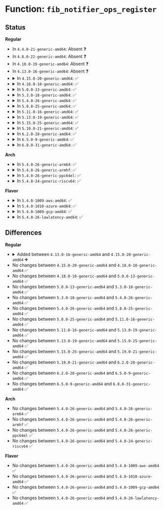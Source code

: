# Function: <code>fib_notifier_ops_register</code>

## Status
<b>Regular</b>
<ul>
<li>
In <code>4.4.0-21-generic-amd64</code>: Absent ❓
</li>
<li>
In <code>4.8.0-22-generic-amd64</code>: Absent ❓
</li>
<li>
In <code>4.10.0-19-generic-amd64</code>: Absent ❓
</li>
<li>
In <code>4.13.0-16-generic-amd64</code>: Absent ❓
</li>
<li>
<details>
<summary>In <code>4.15.0-20-generic-amd64</code>: ✅</summary>

```c
struct fib_notifier_ops * fib_notifier_ops_register(const struct fib_notifier_ops * tmpl, struct net * net)
```

```json
{
  "name": "fib_notifier_ops_register",
  "collision_type": "Unique Global",
  "inline_type": "No",
  "funcs": [
    {
      "addr": 18446744071587669648,
      "name": "fib_notifier_ops_register",
      "external": true,
      "loc": "net/core/fib_notifier.c:132",
      "file": "net/core/fib_notifier.c",
      "inline": "seen, unknown",
      "caller_inline": [],
      "caller_func": [
        "net/ipv4/fib_notifier.c:fib4_notifier_init",
        "net/ipv4/ipmr.c:ipmr_net_init",
        "net/ipv6/fib6_notifier.c:fib6_notifier_init"
      ]
    }
  ],
  "symbols": [
    {
      "addr": 18446744071587669648,
      "name": "fib_notifier_ops_register",
      "section": ".text",
      "bind": "STB_GLOBAL",
      "size": 143
    }
  ]
}
```
</details>
</li>
<li>
<details>
<summary>In <code>4.18.0-10-generic-amd64</code>: ✅</summary>

```c
struct fib_notifier_ops * fib_notifier_ops_register(const struct fib_notifier_ops * tmpl, struct net * net)
```

```json
{
  "name": "fib_notifier_ops_register",
  "collision_type": "Unique Global",
  "inline_type": "No",
  "funcs": [
    {
      "addr": 18446744071587996704,
      "name": "fib_notifier_ops_register",
      "external": true,
      "loc": "net/core/fib_notifier.c:140",
      "file": "net/core/fib_notifier.c",
      "inline": "seen, unknown",
      "caller_inline": [],
      "caller_func": [
        "net/ipv4/fib_notifier.c:fib4_notifier_init",
        "net/ipv4/ipmr.c:ipmr_net_init",
        "net/ipv6/fib6_notifier.c:fib6_notifier_init",
        "net/ipv6/ip6mr.c:ip6mr_net_init"
      ]
    }
  ],
  "symbols": [
    {
      "addr": 18446744071587996704,
      "name": "fib_notifier_ops_register",
      "section": ".text",
      "bind": "STB_GLOBAL",
      "size": 146
    }
  ]
}
```
</details>
</li>
<li>
<details>
<summary>In <code>5.0.0-13-generic-amd64</code>: ✅</summary>

```c
struct fib_notifier_ops * fib_notifier_ops_register(const struct fib_notifier_ops * tmpl, struct net * net)
```

```json
{
  "name": "fib_notifier_ops_register",
  "collision_type": "Unique Global",
  "inline_type": "No",
  "funcs": [
    {
      "addr": 18446744071588156064,
      "name": "fib_notifier_ops_register",
      "external": true,
      "loc": "net/core/fib_notifier.c:140",
      "file": "net/core/fib_notifier.c",
      "inline": "seen, unknown",
      "caller_inline": [],
      "caller_func": [
        "net/ipv4/fib_notifier.c:fib4_notifier_init",
        "net/ipv4/ipmr.c:ipmr_net_init",
        "net/ipv6/fib6_notifier.c:fib6_notifier_init",
        "net/ipv6/ip6mr.c:ip6mr_net_init"
      ]
    }
  ],
  "symbols": [
    {
      "addr": 18446744071588156064,
      "name": "fib_notifier_ops_register",
      "section": ".text",
      "bind": "STB_GLOBAL",
      "size": 146
    }
  ]
}
```
</details>
</li>
<li>
<details>
<summary>In <code>5.3.0-18-generic-amd64</code>: ✅</summary>

```c
struct fib_notifier_ops * fib_notifier_ops_register(const struct fib_notifier_ops * tmpl, struct net * net)
```

```json
{
  "name": "fib_notifier_ops_register",
  "collision_type": "Unique Global",
  "inline_type": "No",
  "funcs": [
    {
      "addr": 18446744071588477584,
      "name": "fib_notifier_ops_register",
      "external": true,
      "loc": "net/core/fib_notifier.c:140",
      "file": "net/core/fib_notifier.c",
      "inline": "seen, unknown",
      "caller_inline": [],
      "caller_func": [
        "net/ipv4/fib_notifier.c:fib4_notifier_init",
        "net/ipv4/ipmr.c:ipmr_net_init",
        "net/ipv6/fib6_notifier.c:fib6_notifier_init",
        "net/ipv6/ip6mr.c:ip6mr_net_init"
      ]
    }
  ],
  "symbols": [
    {
      "addr": 18446744071588477584,
      "name": "fib_notifier_ops_register",
      "section": ".text",
      "bind": "STB_GLOBAL",
      "size": 137
    }
  ]
}
```
</details>
</li>
<li>
<details>
<summary>In <code>5.4.0-26-generic-amd64</code>: ✅</summary>

```c
struct fib_notifier_ops * fib_notifier_ops_register(const struct fib_notifier_ops * tmpl, struct net * net)
```

```json
{
  "name": "fib_notifier_ops_register",
  "collision_type": "Unique Global",
  "inline_type": "No",
  "funcs": [
    {
      "addr": 18446744071588683008,
      "name": "fib_notifier_ops_register",
      "external": true,
      "loc": "net/core/fib_notifier.c:151",
      "file": "net/core/fib_notifier.c",
      "inline": "seen, unknown",
      "caller_inline": [],
      "caller_func": [
        "net/ipv4/fib_notifier.c:fib4_notifier_init",
        "net/ipv4/ipmr.c:ipmr_net_init",
        "net/ipv6/fib6_notifier.c:fib6_notifier_init",
        "net/ipv6/ip6mr.c:ip6mr_net_init"
      ]
    }
  ],
  "symbols": [
    {
      "addr": 18446744071588683008,
      "name": "fib_notifier_ops_register",
      "section": ".text",
      "bind": "STB_GLOBAL",
      "size": 137
    }
  ]
}
```
</details>
</li>
<li>
<details>
<summary>In <code>5.8.0-25-generic-amd64</code>: ✅</summary>

```c
struct fib_notifier_ops * fib_notifier_ops_register(const struct fib_notifier_ops * tmpl, struct net * net)
```

```json
{
  "name": "fib_notifier_ops_register",
  "collision_type": "Unique Global",
  "inline_type": "No",
  "funcs": [
    {
      "addr": 18446744071589548784,
      "name": "fib_notifier_ops_register",
      "external": true,
      "loc": "net/core/fib_notifier.c:143",
      "file": "net/core/fib_notifier.c",
      "inline": "seen, unknown",
      "caller_inline": [],
      "caller_func": [
        "net/ipv4/fib_notifier.c:fib4_notifier_init",
        "net/ipv6/fib6_notifier.c:fib6_notifier_init"
      ]
    }
  ],
  "symbols": [
    {
      "addr": 18446744071589548784,
      "name": "fib_notifier_ops_register",
      "section": ".text",
      "bind": "STB_GLOBAL",
      "size": 150
    }
  ]
}
```
</details>
</li>
<li>
<details>
<summary>In <code>5.11.0-16-generic-amd64</code>: ✅</summary>

```c
struct fib_notifier_ops * fib_notifier_ops_register(const struct fib_notifier_ops * tmpl, struct net * net)
```

```json
{
  "name": "fib_notifier_ops_register",
  "collision_type": "Unique Global",
  "inline_type": "No",
  "funcs": [
    {
      "addr": 18446744071589557872,
      "name": "fib_notifier_ops_register",
      "external": true,
      "loc": "net/core/fib_notifier.c:143",
      "file": "net/core/fib_notifier.c",
      "inline": "seen, unknown",
      "caller_inline": [],
      "caller_func": [
        "net/ipv4/fib_notifier.c:fib4_notifier_init",
        "net/ipv6/fib6_notifier.c:fib6_notifier_init"
      ]
    }
  ],
  "symbols": [
    {
      "addr": 18446744071589557872,
      "name": "fib_notifier_ops_register",
      "section": ".text",
      "bind": "STB_GLOBAL",
      "size": 159
    }
  ]
}
```
</details>
</li>
<li>
<details>
<summary>In <code>5.13.0-19-generic-amd64</code>: ✅</summary>

```c
struct fib_notifier_ops * fib_notifier_ops_register(const struct fib_notifier_ops * tmpl, struct net * net)
```

```json
{
  "name": "fib_notifier_ops_register",
  "collision_type": "Unique Global",
  "inline_type": "No",
  "funcs": [
    {
      "addr": 18446744071589455824,
      "name": "fib_notifier_ops_register",
      "external": true,
      "loc": "net/core/fib_notifier.c:143",
      "file": "net/core/fib_notifier.c",
      "inline": "seen, unknown",
      "caller_inline": [],
      "caller_func": [
        "net/ipv4/fib_notifier.c:fib4_notifier_init",
        "net/ipv6/fib6_notifier.c:fib6_notifier_init"
      ]
    }
  ],
  "symbols": [
    {
      "addr": 18446744071589455824,
      "name": "fib_notifier_ops_register",
      "section": ".text",
      "bind": "STB_GLOBAL",
      "size": 159
    }
  ]
}
```
</details>
</li>
<li>
<details>
<summary>In <code>5.15.0-25-generic-amd64</code>: ✅</summary>

```c
struct fib_notifier_ops * fib_notifier_ops_register(const struct fib_notifier_ops * tmpl, struct net * net)
```

```json
{
  "name": "fib_notifier_ops_register",
  "collision_type": "Unique Global",
  "inline_type": "No",
  "funcs": [
    {
      "addr": 18446744071590193264,
      "name": "fib_notifier_ops_register",
      "external": true,
      "loc": "net/core/fib_notifier.c:143",
      "file": "net/core/fib_notifier.c",
      "inline": "seen, unknown",
      "caller_inline": [],
      "caller_func": [
        "net/ipv4/fib_notifier.c:fib4_notifier_init",
        "net/ipv6/fib6_notifier.c:fib6_notifier_init"
      ]
    }
  ],
  "symbols": [
    {
      "addr": 18446744071590193264,
      "name": "fib_notifier_ops_register",
      "section": ".text",
      "bind": "STB_GLOBAL",
      "size": 159
    }
  ]
}
```
</details>
</li>
<li>
<details>
<summary>In <code>5.19.0-21-generic-amd64</code>: ✅</summary>

```c
struct fib_notifier_ops * fib_notifier_ops_register(const struct fib_notifier_ops * tmpl, struct net * net)
```

```json
{
  "name": "fib_notifier_ops_register",
  "collision_type": "Unique Global",
  "inline_type": "No",
  "funcs": [
    {
      "addr": 18446744071591756496,
      "name": "fib_notifier_ops_register",
      "external": true,
      "loc": "net/core/fib_notifier.c:143",
      "file": "net/core/fib_notifier.c",
      "inline": "seen, unknown",
      "caller_inline": [],
      "caller_func": [
        "net/ipv4/fib_notifier.c:fib4_notifier_init",
        "net/ipv6/fib6_notifier.c:fib6_notifier_init"
      ]
    }
  ],
  "symbols": [
    {
      "addr": 18446744071591756496,
      "name": "fib_notifier_ops_register",
      "section": ".text",
      "bind": "STB_GLOBAL",
      "size": 195
    }
  ]
}
```
</details>
</li>
<li>
<details>
<summary>In <code>6.2.0-20-generic-amd64</code>: ✅</summary>

```c
struct fib_notifier_ops * fib_notifier_ops_register(const struct fib_notifier_ops * tmpl, struct net * net)
```

```json
{
  "name": "fib_notifier_ops_register",
  "collision_type": "Unique Global",
  "inline_type": "No",
  "funcs": [
    {
      "addr": 18446744071593547392,
      "name": "fib_notifier_ops_register",
      "external": true,
      "loc": "net/core/fib_notifier.c:143",
      "file": "net/core/fib_notifier.c",
      "inline": "seen, unknown",
      "caller_inline": [],
      "caller_func": [
        "net/ipv4/fib_notifier.c:fib4_notifier_init",
        "net/ipv6/fib6_notifier.c:fib6_notifier_init"
      ]
    }
  ],
  "symbols": [
    {
      "addr": 18446744071593547392,
      "name": "fib_notifier_ops_register",
      "section": ".text",
      "bind": "STB_GLOBAL",
      "size": 195
    }
  ]
}
```
</details>
</li>
<li>
<details>
<summary>In <code>6.5.0-9-generic-amd64</code>: ✅</summary>

```c
struct fib_notifier_ops * fib_notifier_ops_register(const struct fib_notifier_ops * tmpl, struct net * net)
```

```json
{
  "name": "fib_notifier_ops_register",
  "collision_type": "Unique Global",
  "inline_type": "No",
  "funcs": [
    {
      "addr": 18446744071594016464,
      "name": "fib_notifier_ops_register",
      "external": true,
      "loc": "net/core/fib_notifier.c:143",
      "file": "net/core/fib_notifier.c",
      "inline": "seen, unknown",
      "caller_inline": [],
      "caller_func": [
        "net/ipv4/fib_notifier.c:fib4_notifier_init",
        "net/ipv6/fib6_notifier.c:fib6_notifier_init"
      ]
    }
  ],
  "symbols": [
    {
      "addr": 18446744071594016464,
      "name": "fib_notifier_ops_register",
      "section": ".text",
      "bind": "STB_GLOBAL",
      "size": 195
    }
  ]
}
```
</details>
</li>
<li>
<details>
<summary>In <code>6.8.0-31-generic-amd64</code>: ✅</summary>

```c
struct fib_notifier_ops * fib_notifier_ops_register(const struct fib_notifier_ops * tmpl, struct net * net)
```

```json
{
  "name": "fib_notifier_ops_register",
  "collision_type": "Unique Global",
  "inline_type": "No",
  "funcs": [
    {
      "addr": 18446744071594802832,
      "name": "fib_notifier_ops_register",
      "external": true,
      "loc": "net/core/fib_notifier.c:143",
      "file": "net/core/fib_notifier.c",
      "inline": "seen, unknown",
      "caller_inline": [],
      "caller_func": [
        "net/ipv4/fib_notifier.c:fib4_notifier_init",
        "net/ipv6/fib6_notifier.c:fib6_notifier_init"
      ]
    }
  ],
  "symbols": [
    {
      "addr": 18446744071594802832,
      "name": "fib_notifier_ops_register",
      "section": ".text",
      "bind": "STB_GLOBAL",
      "size": 195
    }
  ]
}
```
</details>
</li>
</ul>
<b>Arch</b>
<ul>
<li>
<details>
<summary>In <code>5.4.0-26-generic-arm64</code>: ✅</summary>

```c
struct fib_notifier_ops * fib_notifier_ops_register(const struct fib_notifier_ops * tmpl, struct net * net)
```

```json
{
  "name": "fib_notifier_ops_register",
  "collision_type": "Unique Global",
  "inline_type": "No",
  "funcs": [
    {
      "addr": 18446603336502237848,
      "name": "fib_notifier_ops_register",
      "external": true,
      "loc": "net/core/fib_notifier.c:151",
      "file": "net/core/fib_notifier.c",
      "inline": "seen, unknown",
      "caller_inline": [],
      "caller_func": [
        "net/ipv4/fib_notifier.c:fib4_notifier_init",
        "net/ipv4/ipmr.c:ipmr_net_init",
        "net/ipv6/fib6_notifier.c:fib6_notifier_init",
        "net/ipv6/ip6mr.c:ip6mr_net_init"
      ]
    }
  ],
  "symbols": [
    {
      "addr": 18446603336502237848,
      "name": "fib_notifier_ops_register",
      "section": ".text",
      "bind": "STB_GLOBAL",
      "size": 184
    }
  ]
}
```
</details>
</li>
<li>
<details>
<summary>In <code>5.4.0-26-generic-armhf</code>: ✅</summary>

```c
struct fib_notifier_ops * fib_notifier_ops_register(const struct fib_notifier_ops * tmpl, struct net * net)
```

```json
{
  "name": "fib_notifier_ops_register",
  "collision_type": "Unique Global",
  "inline_type": "No",
  "funcs": [
    {
      "addr": 3234982652,
      "name": "fib_notifier_ops_register",
      "external": true,
      "loc": "net/core/fib_notifier.c:151",
      "file": "net/core/fib_notifier.c",
      "inline": "seen, unknown",
      "caller_inline": [],
      "caller_func": [
        "net/ipv4/fib_notifier.c:fib4_notifier_init",
        "net/ipv4/ipmr.c:ipmr_net_init",
        "net/ipv6/fib6_notifier.c:fib6_notifier_init",
        "net/ipv6/ip6mr.c:ip6mr_net_init"
      ]
    }
  ],
  "symbols": [
    {
      "addr": 3234982652,
      "name": "fib_notifier_ops_register",
      "section": ".text",
      "bind": "STB_GLOBAL",
      "size": 168
    }
  ]
}
```
</details>
</li>
<li>
<details>
<summary>In <code>5.4.0-26-generic-ppc64el</code>: ✅</summary>

```c
struct fib_notifier_ops * fib_notifier_ops_register(const struct fib_notifier_ops * tmpl, struct net * net)
```

```json
{
  "name": "fib_notifier_ops_register",
  "collision_type": "Unique Global",
  "inline_type": "No",
  "funcs": [
    {
      "addr": 13835058055295728960,
      "name": "fib_notifier_ops_register",
      "external": true,
      "loc": "net/core/fib_notifier.c:151",
      "file": "net/core/fib_notifier.c",
      "inline": "seen, unknown",
      "caller_inline": [],
      "caller_func": [
        "net/ipv4/fib_notifier.c:fib4_notifier_init",
        "net/ipv4/ipmr.c:ipmr_net_init",
        "net/ipv6/fib6_notifier.c:fib6_notifier_init",
        "net/ipv6/ip6mr.c:ip6mr_net_init"
      ]
    }
  ],
  "symbols": [
    {
      "addr": 13835058055295728960,
      "name": "fib_notifier_ops_register",
      "section": ".text",
      "bind": "STB_GLOBAL",
      "size": 248
    }
  ]
}
```
</details>
</li>
<li>
<details>
<summary>In <code>5.4.0-24-generic-riscv64</code>: ✅</summary>

```c
struct fib_notifier_ops * fib_notifier_ops_register(const struct fib_notifier_ops * tmpl, struct net * net)
```

```json
{
  "name": "fib_notifier_ops_register",
  "collision_type": "Unique Global",
  "inline_type": "No",
  "funcs": [
    {
      "addr": 18446743936278479402,
      "name": "fib_notifier_ops_register",
      "external": true,
      "loc": "net/core/fib_notifier.c:151",
      "file": "net/core/fib_notifier.c",
      "inline": "seen, unknown",
      "caller_inline": [],
      "caller_func": [
        "net/ipv4/fib_notifier.c:fib4_notifier_init",
        "net/ipv4/ipmr.c:ipmr_net_init",
        "net/ipv6/fib6_notifier.c:fib6_notifier_init",
        "net/ipv6/ip6mr.c:ip6mr_net_init"
      ]
    }
  ],
  "symbols": [
    {
      "addr": 18446743936278479402,
      "name": "fib_notifier_ops_register",
      "section": ".text",
      "bind": "STB_GLOBAL",
      "size": 176
    }
  ]
}
```
</details>
</li>
</ul>
<b>Flavor</b>
<ul>
<li>
<details>
<summary>In <code>5.4.0-1009-aws-amd64</code>: ✅</summary>

```c
struct fib_notifier_ops * fib_notifier_ops_register(const struct fib_notifier_ops * tmpl, struct net * net)
```

```json
{
  "name": "fib_notifier_ops_register",
  "collision_type": "Unique Global",
  "inline_type": "No",
  "funcs": [
    {
      "addr": 18446744071588289744,
      "name": "fib_notifier_ops_register",
      "external": true,
      "loc": "net/core/fib_notifier.c:151",
      "file": "net/core/fib_notifier.c",
      "inline": "seen, unknown",
      "caller_inline": [],
      "caller_func": [
        "net/ipv4/fib_notifier.c:fib4_notifier_init",
        "net/ipv4/ipmr.c:ipmr_net_init",
        "net/ipv6/fib6_notifier.c:fib6_notifier_init",
        "net/ipv6/ip6mr.c:ip6mr_net_init"
      ]
    }
  ],
  "symbols": [
    {
      "addr": 18446744071588289744,
      "name": "fib_notifier_ops_register",
      "section": ".text",
      "bind": "STB_GLOBAL",
      "size": 137
    }
  ]
}
```
</details>
</li>
<li>
<details>
<summary>In <code>5.4.0-1010-azure-amd64</code>: ✅</summary>

```c
struct fib_notifier_ops * fib_notifier_ops_register(const struct fib_notifier_ops * tmpl, struct net * net)
```

```json
{
  "name": "fib_notifier_ops_register",
  "collision_type": "Unique Global",
  "inline_type": "No",
  "funcs": [
    {
      "addr": 18446744071588002560,
      "name": "fib_notifier_ops_register",
      "external": true,
      "loc": "net/core/fib_notifier.c:151",
      "file": "net/core/fib_notifier.c",
      "inline": "seen, unknown",
      "caller_inline": [],
      "caller_func": [
        "net/ipv4/fib_notifier.c:fib4_notifier_init",
        "net/ipv4/ipmr.c:ipmr_net_init",
        "net/ipv6/fib6_notifier.c:fib6_notifier_init",
        "net/ipv6/ip6mr.c:ip6mr_net_init"
      ]
    }
  ],
  "symbols": [
    {
      "addr": 18446744071588002560,
      "name": "fib_notifier_ops_register",
      "section": ".text",
      "bind": "STB_GLOBAL",
      "size": 137
    }
  ]
}
```
</details>
</li>
<li>
<details>
<summary>In <code>5.4.0-1009-gcp-amd64</code>: ✅</summary>

```c
struct fib_notifier_ops * fib_notifier_ops_register(const struct fib_notifier_ops * tmpl, struct net * net)
```

```json
{
  "name": "fib_notifier_ops_register",
  "collision_type": "Unique Global",
  "inline_type": "No",
  "funcs": [
    {
      "addr": 18446744071588621568,
      "name": "fib_notifier_ops_register",
      "external": true,
      "loc": "net/core/fib_notifier.c:151",
      "file": "net/core/fib_notifier.c",
      "inline": "seen, unknown",
      "caller_inline": [],
      "caller_func": [
        "net/ipv4/fib_notifier.c:fib4_notifier_init",
        "net/ipv4/ipmr.c:ipmr_net_init",
        "net/ipv6/fib6_notifier.c:fib6_notifier_init",
        "net/ipv6/ip6mr.c:ip6mr_net_init"
      ]
    }
  ],
  "symbols": [
    {
      "addr": 18446744071588621568,
      "name": "fib_notifier_ops_register",
      "section": ".text",
      "bind": "STB_GLOBAL",
      "size": 137
    }
  ]
}
```
</details>
</li>
<li>
<details>
<summary>In <code>5.4.0-26-lowlatency-amd64</code>: ✅</summary>

```c
struct fib_notifier_ops * fib_notifier_ops_register(const struct fib_notifier_ops * tmpl, struct net * net)
```

```json
{
  "name": "fib_notifier_ops_register",
  "collision_type": "Unique Global",
  "inline_type": "No",
  "funcs": [
    {
      "addr": 18446744071588759488,
      "name": "fib_notifier_ops_register",
      "external": true,
      "loc": "net/core/fib_notifier.c:151",
      "file": "net/core/fib_notifier.c",
      "inline": "seen, unknown",
      "caller_inline": [],
      "caller_func": [
        "net/ipv4/fib_notifier.c:fib4_notifier_init",
        "net/ipv4/ipmr.c:ipmr_net_init",
        "net/ipv6/fib6_notifier.c:fib6_notifier_init",
        "net/ipv6/ip6mr.c:ip6mr_net_init"
      ]
    }
  ],
  "symbols": [
    {
      "addr": 18446744071588759488,
      "name": "fib_notifier_ops_register",
      "section": ".text",
      "bind": "STB_GLOBAL",
      "size": 171
    }
  ]
}
```
</details>
</li>
</ul>

## Differences
<b>Regular</b>
<ul>
<li>
<details>
<summary>Added between <code>4.13.0-16-generic-amd64</code> and <code>4.15.0-20-generic-amd64</code> ➕</summary>

```c
struct fib_notifier_ops * fib_notifier_ops_register(const struct fib_notifier_ops * tmpl, struct net * net)
```
</details>
</li>
<li>
No changes between <code>4.15.0-20-generic-amd64</code> and <code>4.18.0-10-generic-amd64</code> ✅
</li>
<li>
No changes between <code>4.18.0-10-generic-amd64</code> and <code>5.0.0-13-generic-amd64</code> ✅
</li>
<li>
No changes between <code>5.0.0-13-generic-amd64</code> and <code>5.3.0-18-generic-amd64</code> ✅
</li>
<li>
No changes between <code>5.3.0-18-generic-amd64</code> and <code>5.4.0-26-generic-amd64</code> ✅
</li>
<li>
No changes between <code>5.4.0-26-generic-amd64</code> and <code>5.8.0-25-generic-amd64</code> ✅
</li>
<li>
No changes between <code>5.8.0-25-generic-amd64</code> and <code>5.11.0-16-generic-amd64</code> ✅
</li>
<li>
No changes between <code>5.11.0-16-generic-amd64</code> and <code>5.13.0-19-generic-amd64</code> ✅
</li>
<li>
No changes between <code>5.13.0-19-generic-amd64</code> and <code>5.15.0-25-generic-amd64</code> ✅
</li>
<li>
No changes between <code>5.15.0-25-generic-amd64</code> and <code>5.19.0-21-generic-amd64</code> ✅
</li>
<li>
No changes between <code>5.19.0-21-generic-amd64</code> and <code>6.2.0-20-generic-amd64</code> ✅
</li>
<li>
No changes between <code>6.2.0-20-generic-amd64</code> and <code>6.5.0-9-generic-amd64</code> ✅
</li>
<li>
No changes between <code>6.5.0-9-generic-amd64</code> and <code>6.8.0-31-generic-amd64</code> ✅
</li>
</ul>
<b>Arch</b>
<ul>
<li>
No changes between <code>5.4.0-26-generic-amd64</code> and <code>5.4.0-26-generic-arm64</code> ✅
</li>
<li>
No changes between <code>5.4.0-26-generic-amd64</code> and <code>5.4.0-26-generic-armhf</code> ✅
</li>
<li>
No changes between <code>5.4.0-26-generic-amd64</code> and <code>5.4.0-26-generic-ppc64el</code> ✅
</li>
<li>
No changes between <code>5.4.0-26-generic-amd64</code> and <code>5.4.0-24-generic-riscv64</code> ✅
</li>
</ul>
<b>Flavor</b>
<ul>
<li>
No changes between <code>5.4.0-26-generic-amd64</code> and <code>5.4.0-1009-aws-amd64</code> ✅
</li>
<li>
No changes between <code>5.4.0-26-generic-amd64</code> and <code>5.4.0-1010-azure-amd64</code> ✅
</li>
<li>
No changes between <code>5.4.0-26-generic-amd64</code> and <code>5.4.0-1009-gcp-amd64</code> ✅
</li>
<li>
No changes between <code>5.4.0-26-generic-amd64</code> and <code>5.4.0-26-lowlatency-amd64</code> ✅
</li>
</ul>

